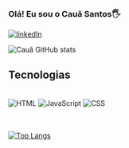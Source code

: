 ### Olá! Eu sou o Cauã Santos🖐️

[![linkedIn](https://img.shields.io/badge/Netlify-00C7B7?style=for-the-badge&logo=netlify&logoColor=white)](https://app.netlify.com/teams/cauasantosfaguette/overview?_ga=2.79786455.1511317562.1667649121-1314851194.1667649121/)

![Cauã GitHub stats](https://github-readme-stats.vercel.app/api?username=caua-stack&show_icons=true&theme=synthwave)

## Tecnologias 

<div style="display: inline_block"><br/>
  <img align="center" alt="HTML" src="https://img.shields.io/badge/HTML-239120?style=for-the-badge&logo=html5&logoColor=white"/> 
  <img align="center" alt="JavaScript" src="https://img.shields.io/badge/JavaScript-323330?style=for-the-badge&logo=javascript&logoColor=F7DF1E"/> 
  <img align="center" alt="CSS" src="https://img.shields.io/badge/CSS-239120?&style=for-the-badge&logo=css3&logoColor=white"/>
</div><br/><br/>

[![Top Langs](https://github-readme-stats.vercel.app/api/top-langs/?username=caua-stack&layout=demo)](https://github.com/caua-stack/github-readme-stats)

